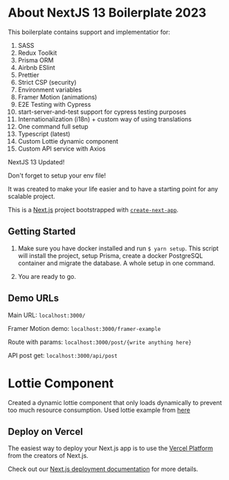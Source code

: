 # About NextJS 13 Boilerplate 2023

This boilerplate contains support and implementatior for:

1. SASS
2. Redux Toolkit
3. Prisma ORM
4. Airbnb ESlint
5. Prettier
6. Strict CSP (security)
7. Environment variables
8. Framer Motion (animations)
9. E2E Testing with Cypress
10. start-server-and-test support for cypress testing purposes
11. Internationalization (i18n) + custom way of using translations
12. One command full setup
13. Typescript (latest)
14. Custom Lottie dynamic component
15. Custom API service with Axios

NextJS 13 Updated!

Don't forget to setup your env file! 

It was created to make your life easier and to have a starting point for any scalable project.

This is a [Next.js](https://nextjs.org/) project bootstrapped with [`create-next-app`](https://github.com/vercel/next.js/tree/canary/packages/create-next-app).

## Getting Started

1. Make sure you have docker installed and run `$ yarn setup`. This script will install the project, setup Prisma, create a docker PostgreSQL container and migrate the database. A whole setup in one command.

2. You are ready to go.

## Demo URLs

Main URL: `localhost:3000/`

Framer Motion demo: `localhost:3000/framer-example`

Route with params: `localhost:3000/post/{write anything here}`

API post get: `localhost:3000/api/post`

# Lottie Component

Created a dynamic lottie component that only loads dynamically to prevent too much resource consumption.
Used lottie example from [here](https://lottiefiles.com/120096-ai-assistant-animation)

## Deploy on Vercel

The easiest way to deploy your Next.js app is to use the [Vercel Platform](https://vercel.com/new?utm_medium=default-template&filter=next.js&utm_source=create-next-app&utm_campaign=create-next-app-readme) from the creators of Next.js.

Check out our [Next.js deployment documentation](https://nextjs.org/docs/deployment) for more details.
